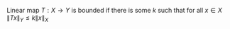 Linear map $T:X\to Y$ is bounded if there is some $k$ such that for all $x \in X$ $\lVert Tx \rVert_{Y}\leq k\lVert x \rVert_{X}$